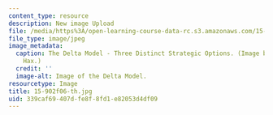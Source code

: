 ```yaml
---
content_type: resource
description: New image Upload
file: /media/https%3A/open-learning-course-data-rc.s3.amazonaws.com/15-902-strategic-management-i-fall-2006/339caf69407dfe8f8fd1e82053d4df09_15-902f06-th.jpg
file_type: image/jpeg
image_metadata:
  caption: The Delta Model - Three Distinct Strategic Options. (Image by Prof. Arnoldo
    Hax.)
  credit: ''
  image-alt: Image of the Delta Model.
resourcetype: Image
title: 15-902f06-th.jpg
uid: 339caf69-407d-fe8f-8fd1-e82053d4df09
---
```

